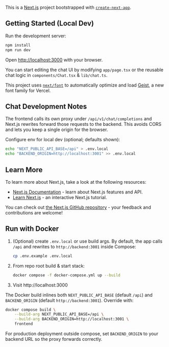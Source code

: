 This is a [Next.js](https://nextjs.org) project bootstrapped with [`create-next-app`](https://nextjs.org/docs/app/api-reference/cli/create-next-app).

## Getting Started (Local Dev)

Run the development server:

```bash
npm install
npm run dev
```

Open [http://localhost:3000](http://localhost:3000) with your browser.

You can start editing the chat UI by modifying `app/page.tsx` or the reusable chat logic in `components/Chat.tsx` & `lib/chat.ts`.

This project uses [`next/font`](https://nextjs.org/docs/app/building-your-application/optimizing/fonts) to automatically optimize and load [Geist](https://vercel.com/font), a new font family for Vercel.

## Chat Development Notes

The frontend calls its own proxy under `/api/v1/chat/completions` and Next.js rewrites forward those requests to the backend. This avoids CORS and lets you keep a single origin for the browser.

Configure env for local dev (optional; defaults shown):

```bash
echo "NEXT_PUBLIC_API_BASE=/api" > .env.local
echo "BACKEND_ORIGIN=http://localhost:3001" >> .env.local
```

## Learn More

To learn more about Next.js, take a look at the following resources:

- [Next.js Documentation](https://nextjs.org/docs) - learn about Next.js features and API.
- [Learn Next.js](https://nextjs.org/learn) - an interactive Next.js tutorial.

You can check out [the Next.js GitHub repository](https://github.com/vercel/next.js) - your feedback and contributions are welcome!

## Run with Docker

1. (Optional) create `.env.local` or use build args. By default, the app calls `/api` and rewrites to `http://backend:3001` inside Compose:
	```bash
	cp .env.example .env.local
	```
2. From repo root build & start stack:
	```bash
	docker compose -f docker-compose.yml up --build
	```
3. Visit http://localhost:3000

The Docker build inlines both `NEXT_PUBLIC_API_BASE` (default `/api`) and `BACKEND_ORIGIN` (default `http://backend:3001`). Override with:
```bash
docker compose build \
	--build-arg NEXT_PUBLIC_API_BASE=/api \
	--build-arg BACKEND_ORIGIN=http://localhost:3001 \
	frontend
```

For production deployment outside compose, set `BACKEND_ORIGIN` to your backend URL so the proxy forwards correctly.
